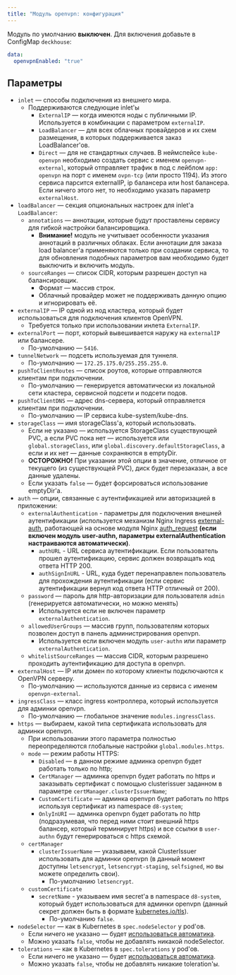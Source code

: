 ```yaml
---
title: "Модуль openvpn: конфигурация"
---
```


Модуль по умолчанию **выключен**. Для включения добавьте в ConfigMap `deckhouse`:

```yaml
data:
  openvpnEnabled: "true"
```

## Параметры

* `inlet` — способы подключения из внешнего мира.
    * Поддерживаются следующие inlet'ы
      * `ExternalIP` — когда имеются ноды с публичными IP. Используется в комбинации с параметром `externalIP`.
      * `LoadBalancer` — для всех облачных провайдеров и их схем размещения, в которых поддерживается заказ LoadBalancer'ов.
      * `Direct` — для не стандартных случаев. В неймспейсе `kube-openvpn` необходимо создать сервис с именем `openvpn-external`, который отправляет трафик в под с лейблом `app: openvpn` на порт с именем `ovpn-tcp` (или просто 1194). Из этого сервиса парсится externalIP, ip балансера или host балансера. Если ничего этого нет, то необходимо указать параметр `externalHost`.
* `loadBalancer` — секция опциональных настроек для inlet'а `LoadBalancer`:
    * `annotations` — аннотации, которые будут проставлены сервису для гибкой настройки балансировщика.
        * **Внимание!** модуль не учитывает особенности указания аннотаций в различных облаках. Если аннотации для заказа load balancer'а применяются только при создании сервиса, то для обновления подобных параметров вам необходимо будет выключить и включить модуль.
    * `sourceRanges` — список CIDR, которым разрешен доступ на балансировщик.
        * Формат — массив строк.
        * Облачный провайдер может не поддерживать данную опцию и игнорировать её. 
* `externalIP` — IP одной из нод кластера, который будет использоваться для подключения клиентов OpenVPN.
  * Требуется только при использовании инлета `ExternalIP`.
* `externalPort` — порт, который вывешивается наружу на `externalIP` или балансере.
  * По-умолчанию — `5416`.
* `tunnelNetwork` — подсеть используемая для туннеля.
  * По-умолчанию — `172.25.175.0/255.255.255.0`.
* `pushToClientRoutes` — список роутов, которые отправляются клиентам при подключении.
  * По-умолчанию — генерируется автоматически из локальной сети кластера, сервисной подсети и подсети подов.
* `pushToClientDNS` — адрес dns-сервера, который отправляется клиентам при подключении.
  * По-умолчанию — IP сервиса kube-system/kube-dns.
* `storageClass` — имя storageClass'а, который использовать.
    * Если не указано — используется StorageClass существующей PVC, а если PVC пока нет — используется или `global.storageClass`, или `global.discovery.defaultStorageClass`, а если и их нет — данные сохраняются в emptyDir.
    * **ОСТОРОЖНО!** При указании этой опции в значение, отличное от текущего (из cуществующей PVC), диск будет перезаказан, а все данные удалены.
    * Если указать `false` — будет форсироваться использование emptyDir'а.
* `auth` — опции, связанные с аутентификацией или авторизацией в приложении:
    * `externalAuthentication` - параметры для подключения внешней аутентификации (используется механизм Nginx Ingress [external-auth](https://kubernetes.github.io/ingress-nginx/examples/auth/external-auth/), работающей на основе модуля Nginx [auth_request](http://nginx.org/en/docs/http/ngx_http_auth_request_module.html) **(если включен модуль user-authn, параметры externalAuthentication настраиваются автоматически)**.
        * `authURL` - URL сервиса аутентификации. Если пользователь прошел аутентификацию, сервис должен возвращать код ответа HTTP 200.
        * `authSignInURL` - URL, куда будет перенаправлен пользователь для прохождения аутентификации (если сервис аутентификации вернул код ответа HTTP отличный от 200).
    * `password` — пароль для http-авторизации для пользователя `admin` (генерируется автоматически, но можно менять)
        * Используется если не включен параметр `externalAuthentication`.
    * `allowedUserGroups` — массив групп, пользователям которых позволен доступ в панель администрирования openvpn.
        * Используется если включен модуль `user-authn` или параметр `externalAuthentication`.
    * `whitelistSourceRanges` — массив CIDR, которым разрешено проходить аутентификацию для доступа в openvpn.
* `externalHost` — IP или домен по которому клиенты подключаются к OpenVPN серверу.
  * По-умолчанию — используются данные из сервиса с именем `openvpn-external`.
* `ingressClass` — класс ingress контроллера, который используется для админки openvpn.
    * По-умолчанию — глобальное значение `modules.ingressClass`.
* `https` — выбираем, какой типа сертификата использовать для админки openvpn.
    * При использовании этого параметра полностью переопределяются глобальные настройки `global.modules.https`.
    * `mode` — режим работы HTTPS:
        * `Disabled` — в данном режиме админка openvpn будет работать только по http;
        * `CertManager` — админка openvpn будет работать по https и заказывать сертификат с помощью clusterissuer заданном в параметре `certManager.clusterIssuerName`;
        * `CustomCertificate` — админка openvpn будет работать по https используя сертификат из namespace `d8-system`;
        * `OnlyInURI` — админка openvpn будет работать по http (подразумевая, что перед ними стоит внешний https балансер, который терминирует https) и все ссылки в `user-authn` будут генерироваться с https схемой.
    * `certManager`
      * `clusterIssuerName` — указываем, какой ClusterIssuer использовать для админки openvpn (в данный момент доступны `letsencrypt`, `letsencrypt-staging`, `selfsigned`, но вы можете определить свои).
        * По-умолчанию `letsencrypt`.
    * `customCertificate`
      * `secretName` - указываем имя secret'а в namespace `d8-system`, который будет использоваться для админки openvpn (данный секрет должен быть в формате [kubernetes.io/tls](https://kubernetes.github.io/ingress-nginx/user-guide/tls/#tls-secrets)).
        * По-умолчанию `false`.
* `nodeSelector` — как в Kubernetes в `spec.nodeSelector` у pod'ов.
    * Если ничего не указано — будет [использоваться автоматика](/overview.html#выделение-узлов-под-определенный-вид-нагрузки).
    * Можно указать `false`, чтобы не добавлять никакой nodeSelector.
* `tolerations` — как в Kubernetes в `spec.tolerations` у pod'ов.
    * Если ничего не указано — будет [использоваться автоматика](/overview.html#выделение-узлов-под-определенный-вид-нагрузки).
    * Можно указать `false`, чтобы не добавлять никакие toleration'ы.
